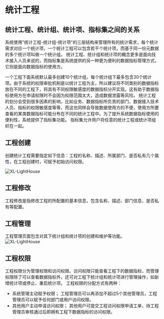 # 统计工程

## 统计工程、统计组、统计项、指标集之间的关系
系统使用"统计工程-统计组-统计项"的三层结构来管理所有的统计需求，每个统计需求对应一个统计项，一个统计工程可以包含若干个统计项，而基于同一份元数据的多个统计项叫做一个统计组。
统计工程、统计组和统计项的概念更多是面向技术接入人员来说的，而指标集是系统提供的另一种更为便利的数据指标管理方式，它则是面向数据指标的使用方。

一个工程下面系统默认最多创建10个统计组，每个统计组下最多包含30个统计项。由于系统的权限审批机制是以统计工程为主，所以建议将不同类别的数据指标放在不同的工程下，将具有不同权限敏感度的数据指标分开实现。这有助于数据指标使用方在申请权限时不会因为权限范围太大，造成数据泄露等风险。
统计工程的划分会受到很多因素的影响，比如业务、数据指标所负责的部门、数据接入技术人员、指标的权限敏感度等等，而这也同样会导致数据使用方的不便，使用方所要查看的某类数据指标可能分布在不同的统计工程中。为了提升系统数据指标使用的便利性，系统提供了指标集功能。
指标集允许用户将任意的统计工程或统计项组织在一起。

## 工程创建
创建统计工程需要指定如下信息：工程的名称、描述、所属部门、是否私有几个属性，在工程创建时，可赋予初始访问权限。

![XL-LightHouse](https://lighthousedp-1300542249.cos.ap-nanjing.myqcloud.com/screenshot_v2/7.jpg)

## 工程修改
工程修改是指修改工程的所配置的基本信息，包含名称、描述、部门信息、是否私有等配置。
## 工程管理
工程管理页面包含对其下统计组和统计项的创建和维护等功能。
![XL-LightHouse](https://lighthousedp-1300542249.cos.ap-nanjing.myqcloud.com/screenshot_v2/8.jpg)
## 工程权限
工程权限分为管理权限和访问权限。访问权限只能查看工程下的数据指标，而管理权限除了可以查看数据指标外，还可对工程下统计组和统计项进行管理操作，如新增统计项或停止、重启统计项。
工程权限的分配方式有两种：
+ 系统管理主动赋予权限；
工程管理员可以再添加不超过5个其他管理员，工程管理员可以赋予任何部门或用户访问权限。
+ 其他用户主动申请访问权限；
其他用户可提交工程访问权限申请工单，待工程管理员审核通过后即拥有工程下数据指标的访问权限。










